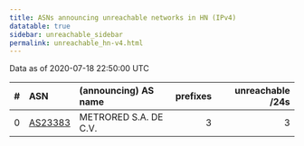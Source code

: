```yaml
---
title: ASNs announcing unreachable networks in HN (IPv4)
datatable: true
sidebar: unreachable_sidebar
permalink: unreachable_hn-v4.html
---
```


Data as of 2020-07-18 22:50:00 UTC


<div class="datatable-begin"></div>

|   # | ASN                                    | (announcing) AS name   |   prefixes |   unreachable /24s |
|----:|:---------------------------------------|:-----------------------|-----------:|-------------------:|
|   0 | [AS23383](unreachable_AS23383-v4.html) | METRORED S.A. DE C.V.  |          3 |                  3 |

<div class="datatable-end"></div>